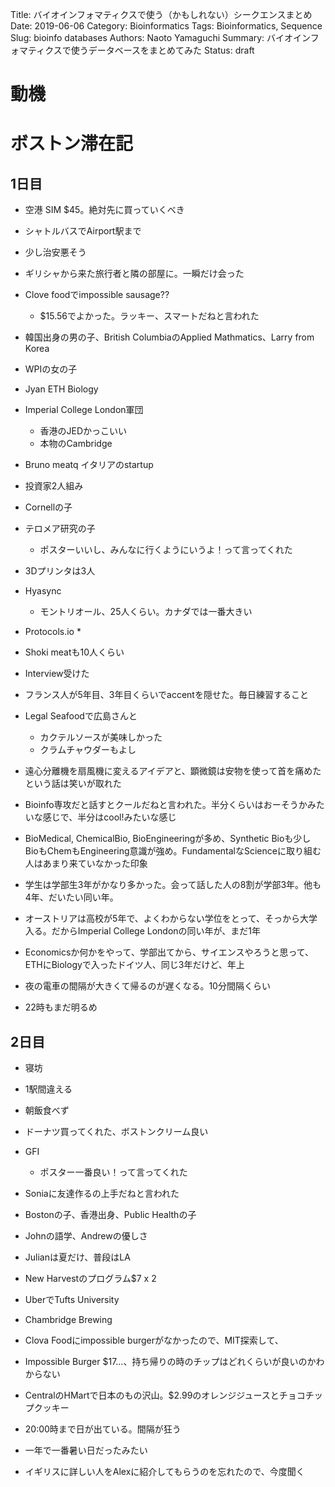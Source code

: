 Title: バイオインフォマティクスで使う（かもしれない）シークエンスまとめ
Date: 2019-06-06
Category: Bioinformatics
Tags: Bioinformatics, Sequence
Slug: bioinfo databases
Authors: Naoto Yamaguchi
Summary: バイオインフォマティクスで使うデータベースをまとめてみた
Status: draft

# 動機

# ボストン滞在記
## 1日目

* 空港
SIM $45。絶対先に買っていくべき

* シャトルバスでAirport駅まで
* 少し治安悪そう
* ギリシャから来た旅行者と隣の部屋に。一瞬だけ会った

* Clove foodでimpossible sausage??
    * $15.56でよかった。ラッキー、スマートだねと言われた


* 韓国出身の男の子、British ColumbiaのApplied Mathmatics、Larry from Korea
* WPIの女の子
* Jyan ETH Biology
* Imperial College London軍団
    * 香港のJEDかっこいい
    * 本物のCambridge

* Bruno meatq イタリアのstartup
* 投資家2人組み
* Cornellの子

* テロメア研究の子
    * ポスターいいし、みんなに行くようにいうよ！って言ってくれた

* 3Dプリンタは3人
* Hyasync
    * モントリオール、25人くらい。カナダでは一番大きい
* Protocols.io
    * 

* Shoki meatも10人くらい

* Interview受けた
* フランス人が5年目、3年目くらいでaccentを隠せた。毎日練習すること

* Legal Seafoodで広島さんと
    * カクテルソースが美味しかった
    * クラムチャウダーもよし

* 遠心分離機を扇風機に変えるアイデアと、顕微鏡は安物を使って首を痛めたという話は笑いが取れた

* Bioinfo専攻だと話すとクールだねと言われた。半分くらいはおーそうかみたいな感じで、半分はcool!みたいな感じ
* BioMedical, ChemicalBio, BioEngineeringが多め、Synthetic Bioも少し
BioもChemもEngineering意識が強め。FundamentalなScienceに取り組む人はあまり来ていなかった印象
* 学生は学部生3年がかなり多かった。会って話した人の8割が学部3年。他も4年、だいたい同い年。
* オーストリアは高校が5年で、よくわからない学位をとって、そっから大学入る。だからImperial College Londonの同い年が、まだ1年
* Economicsか何かをやって、学部出てから、サイエンスやろうと思って、ETHにBiologyで入ったドイツ人、同じ3年だけど、年上

* 夜の電車の間隔が大きくて帰るのが遅くなる。10分間隔くらい
* 22時もまだ明るめ


## 2日目
* 寝坊
* 1駅間違える
* 朝飯食べず
* ドーナツ買ってくれた、ボストンクリーム良い


* GFI
    * ポスター一番良い！って言ってくれた
* Soniaに友達作るの上手だねと言われた
* Bostonの子、香港出身、Public Healthの子
* Johnの語学、Andrewの優しさ
* Julianは夏だけ、普段はLA

* New Harvestのプログラム$7 x 2
* UberでTufts University
* Chambridge Brewing
* Clova Foodにimpossible burgerがなかったので、MIT探索して、
* Impossible Burger $17...、持ち帰りの時のチップはどれくらいが良いのかわからない
* CentralのHMartで日本のもの沢山。$2.99のオレンジジュースとチョコチップクッキー


* 20:00時まで日が出ている。間隔が狂う
* 一年で一番暑い日だったみたい

* イギリスに詳しい人をAlexに紹介してもらうのを忘れたので、今度聞く
